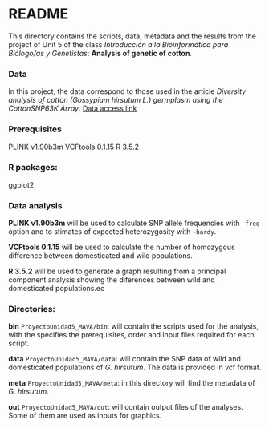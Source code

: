 # README

This directory contains the scripts, data, metadata and the results from the project of Unit 5 of the class *Introducción a la Bioinformática para Biólogo/as y Genetistas*:  **Analysis of genetic of cotton**.

### Data
In this project, the data correspond to those used in the article *Diversity analysis of cotton (Gossypium
hirsutum L.) germplasm using the CottonSNP63K Array*. [Data access link](https://www.cottongen.org/data/community_projects/tamu63k/data)

### Prerequisites
PLINK v1.90b3m
VCFtools 0.1.15
R 3.5.2

### R packages:
ggplot2

### Data analysis
**PLINK v1.90b3m** will be used to calculate SNP allele frequencies with ```-freq``` option and to stimates of expected heterozygosity with ```-hardy```.

**VCFtools 0.1.15** will be used to calculate the number of homozygous difference between domesticated and wild populations.

**R 3.5.2** will be used to generate a graph resulting from a principal component analysis showing the diferences between wild and domesticated populations.ec

### Directories:
**bin**  ```ProyectoUnidad5_MAVA/bin```: will contain the scripts used for the analysis, with the specifies the prerequisites, order and input files required for each script.

**data** ```ProyectoUnidad5_MAVA/data```: will contain the SNP data of wild and domesticated populations of *G. hirsutum*. The data is provided in vcf format.

**meta** ```ProyectoUnidad5_MAVA/meta```: in this directory will find the metadata of *G. hirsutum*.

**out** ```ProyectoUnidad5_MAVA/out```: will contain output files of the analyses. Some of them are used as inputs for graphics.
